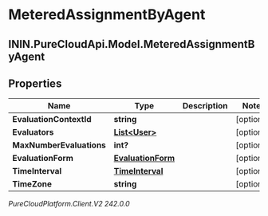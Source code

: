 # MeteredAssignmentByAgent

## ININ.PureCloudApi.Model.MeteredAssignmentByAgent

## Properties

|Name | Type | Description | Notes|
|------------ | ------------- | ------------- | -------------|
| **EvaluationContextId** | **string** |  | [optional] |
| **Evaluators** | [**List&lt;User&gt;**](User) |  | [optional] |
| **MaxNumberEvaluations** | **int?** |  | [optional] |
| **EvaluationForm** | [**EvaluationForm**](EvaluationForm) |  | [optional] |
| **TimeInterval** | [**TimeInterval**](TimeInterval) |  | [optional] |
| **TimeZone** | **string** |  | [optional] |



_PureCloudPlatform.Client.V2 242.0.0_
